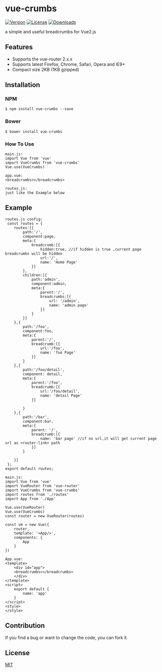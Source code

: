 # vue-crumbs
[![Version](https://img.shields.io/npm/v/vue-crumbs.svg)](https://www.npmjs.com/package/vue-crumbs) [![License](https://img.shields.io/npm/l/vue-crumbs.svg)](https://www.npmjs.com/package/vue-crumbs) [![Downloads](https://img.shields.io/npm/dt/vue-crumbs.svg)](https://www.npmjs.com/package/vue-crumbs)

a simple and useful breadcrumbs for Vue2.js


## Features

- Supports the vue-router 2.x.x
- Supports latest Firefox, Chrome, Safari, Opera and IE9+
- Compact size 2KB (1KB gzipped)

## Installation

### NPM
```
$ npm install vue-crumbs --save
```

### Bower
```
$ bower install vue-crumbs
```

### How To Use
```
main.js:
import Vue from 'vue'
import VueCrumbs from 'vue-crumbs'
Vue.use(VueCrumbs)

app.vue:
<breadcrumbs></breadcrumbs>

routes.js:
just like the Example below
```

## Example
```
routes.js config:
 const routes = {
 	routes:[{
 		path:'/',
 		component:page,
 		meta:{
 			breadcrumb:[{
 				hidden:true, //if hidden is true ,current page breadcrumbs will be hidden
 				url:'/',
 				name: 'Home Page'
 			}]
 		},
 		children:[{
 			path:'admin',
 			component:admin,
 			meta:{
 				parent:'/',
 				breadcrumbs:[{
 					url: '/admin',
 					name: 'admin page'
 				}]
 			}
 		}]
 	},{
 		path:'/foo',
 		component:foo,
 		meta:{
 			parent:'/',
 			breadcrumb:[{
				url:'/foo',
 				name: 'foo Page'
 			}]
 		}
 	},{
 		path:'/foo/detail',
 		component: detail,
 		meta:{
 			parent:'/foo',
 			breadcrumb:[{
				url:'/foo/detail',
 				name: 'detail Page'
 			}]

 		}
 	},{
 		path:'/bar',
 		component:bar,
 		meta:{
 			parent: '/',
 			breadcrumb:[{
 				name: 'bar page' //if no url,it will get current page url as <router-link> path
 			}]
 		}

 	}]
 };
export default routes;

main.js:
import Vue from 'vue'
import VueRouter from 'vue-router'
import VueCrumbs from 'vue-crumbs'
import routes from './routes'
import App from './App'

Vue.use(VueRouter)
Vue.use(VueCrumbs)
const router = new VueRouter(routes)

const vm = new Vue({
	router,
	template: '<App/>',
	components: {
		App
	}
})

App.vue:
<template>
	<div id="app">
	<breadcrumbs></breadcrumbs>
	</div>
</template>
<script>
	export default {
		name: 'app'
	}
</script>
<style>
</style>
```

## Contribution

If you find a bug or want to change the code, you can fork it

## License

[MIT](http://opensource.org/licenses/MIT)
